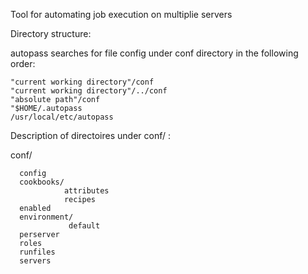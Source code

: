 Tool for automating job execution on multiplie servers


Directory structure:

 autopass searches for file config under conf directory in the following order:

    "current working directory"/conf
    "current working directory"/../conf
    "absolute path"/conf
    "$HOME/.autopass
    /usr/local/etc/autopass


Description of directoires under conf/ :

  conf/

      config
      cookbooks/
                attributes
                recipes
      enabled
      environment/
                 default
      perserver
      roles
      runfiles
      servers

